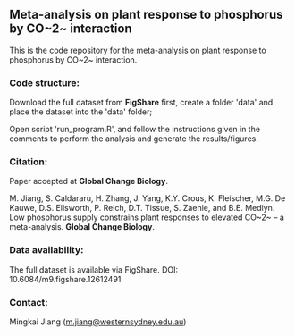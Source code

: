 ## Meta-analysis on plant response to phosphorus by CO~2~ interaction

This is the code repository for the meta-analysis on plant response to phosphorus by CO~2~ interaction.

### Code structure:

Download the full dataset from **FigShare** first, create a folder 'data' and place the dataset into the 'data' folder;

Open script 'run_program.R', and follow the instructions given in the comments to perform the analysis and generate the results/figures. 


### Citation: 

Paper accepted at **Global Change Biology**. 


M. Jiang, S. Caldararu, H. Zhang, J. Yang, K.Y. Crous, K. Fleischer, M.G. De Kauwe, D.S. Ellsworth, P. Reich, D.T. Tissue, S. Zaehle, and B.E. Medlyn. Low phosphorus supply constrains plant responses to elevated CO~2~ – a meta-analysis. **Global Change Biology**.


### Data availability:

The full dataset is available via FigShare. DOI: 10.6084/m9.figshare.12612491


### Contact:

Mingkai Jiang <Mingkai Jiang>(m.jiang@westernsydney.edu.au)